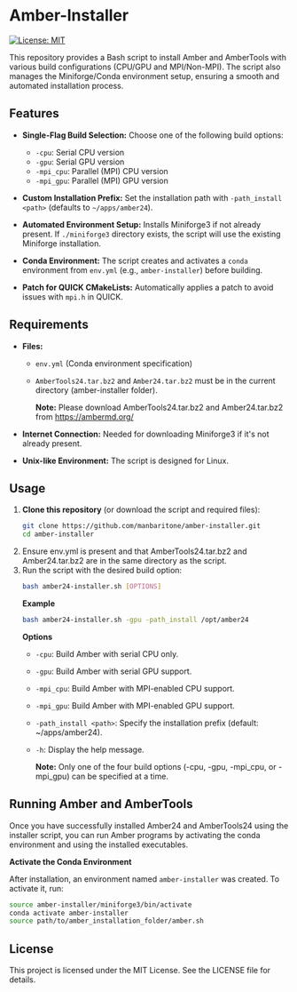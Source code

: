 # Amber-Installer

[![License: MIT](https://img.shields.io/badge/License-MIT-yellow.svg)](./LICENSE)

This repository provides a Bash script to install Amber and AmberTools with various build configurations (CPU/GPU and MPI/Non-MPI). The script also manages the Miniforge/Conda environment setup, ensuring a smooth and automated installation process.

## Features

- **Single-Flag Build Selection:** Choose one of the following build options:
  - `-cpu`: Serial CPU version
  - `-gpu`: Serial GPU version
  - `-mpi_cpu`: Parallel (MPI) CPU version
  - `-mpi_gpu`: Parallel (MPI) GPU version
  
- **Custom Installation Prefix:** Set the installation path with `-path_install <path>` (defaults to `~/apps/amber24`).

- **Automated Environment Setup:** Installs Miniforge3 if not already present. If `./miniforge3` directory exists, the script will use the existing Miniforge installation.

- **Conda Environment:** The script creates and activates a `conda` environment from `env.yml` (e.g., `amber-installer`) before building.

- **Patch for QUICK CMakeLists:** Automatically applies a patch to avoid issues with `mpi.h` in QUICK.

## Requirements

- **Files:**  
  - `env.yml` (Conda environment specification)  
  - `AmberTools24.tar.bz2` and `Amber24.tar.bz2` must be in the current directory (amber-installer folder).
    
    **Note:** Please download AmberTools24.tar.bz2 and Amber24.tar.bz2 from https://ambermd.org/

- **Internet Connection:** Needed for downloading Miniforge3 if it's not already present.

- **Unix-like Environment:** The script is designed for Linux.

## Usage

1. **Clone this repository** (or download the script and required files):
   ```bash
   git clone https://github.com/manbaritone/amber-installer.git
   cd amber-installer
2. Ensure env.yml is present and that AmberTools24.tar.bz2 and Amber24.tar.bz2 are in the same directory as the script.
3. Run the script with the desired build option:
   ```bash
   bash amber24-installer.sh [OPTIONS]
   ```
   **Example**
   ```bash
   bash amber24-installer.sh -gpu -path_install /opt/amber24
   ```
   **Options**
   - `-cpu`: Build Amber with serial CPU only.
   - `-gpu`: Build Amber with serial GPU support.
   - `-mpi_cpu`: Build Amber with MPI-enabled CPU support.
   - `-mpi_gpu`: Build Amber with MPI-enabled GPU support.
   - `-path_install <path>`: Specify the installation prefix (default: ~/apps/amber24).
   - `-h`: Display the help message.
   
     **Note:** Only one of the four build options (-cpu, -gpu, -mpi_cpu, or -mpi_gpu) can be specified at a time.

## Running Amber and AmberTools

Once you have successfully installed Amber24 and AmberTools24 using the installer script, you can run Amber programs by activating the conda environment and using the installed executables.

**Activate the Conda Environment**

After installation, an environment named `amber-installer` was created. To activate it, run:
```bash
source amber-installer/miniforge3/bin/activate
conda activate amber-installer
source path/to/amber_installation_folder/amber.sh
```

## License
This project is licensed under the MIT License. See the LICENSE file for details.
